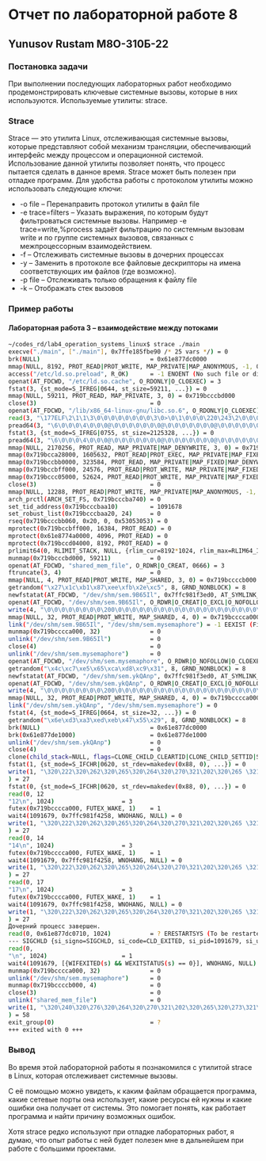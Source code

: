 # Отчет по лабораторной работе 8

## Yunusov Rustam М8О-310Б-22

### Постановка задачи
При выполнении последующих лабораторных работ необходимо
продемонстрировать ключевые системные вызовы, которые в них
используются.
Используемые утилиты: strace.

###  Strace
Strace — это утилита Linux, отслеживающая системные вызовы,
которые представляют собой механизм трансляции, обеспечивающий
интерфейс между процессом и операционной системой. Использование
данной утилиты позволяет понять, что процесс пытается сделать в данное
время. Strace может быть полезен при отладке программ.
Для удобства работы с протоколом утилиты можно использовать
следующие ключи:
* -o file – Перенаправить протокол утилиты в файл file
* -e trace=filters – Указать выражения, по которым будут
фильтроваться системные вызовы. Например -e trace=write,%process задаёт
фильтрацию по системным вызовам write и по группе системных вызовов,
связанных с межпроцессорным взаимодействием.
* -f – Отслеживать системные вызовы в дочерних процессах
* -y – Заменить в протоколе все файловые дескрипторы на имена
соответствующих им файлов (где возможно).
* -p file – Отслеживать только обращения к файлу file
* -k – Отображать стек вызовов

### Пример работы
#### Лабораторная работа 3 – взаимодействие между потоками

```bash
~/codes_rd/lab4_operation_systems_linux$ strace ./main
execve("./main", ["./main"], 0x7ffe185fbe90 /* 25 vars */) = 0
brk(NULL)                               = 0x61e877dc0000
mmap(NULL, 8192, PROT_READ|PROT_WRITE, MAP_PRIVATE|MAP_ANONYMOUS, -1, 0) = 0x719bccccc000
access("/etc/ld.so.preload", R_OK)      = -1 ENOENT (No such file or directory)
openat(AT_FDCWD, "/etc/ld.so.cache", O_RDONLY|O_CLOEXEC) = 3
fstat(3, {st_mode=S_IFREG|0644, st_size=59211, ...}) = 0
mmap(NULL, 59211, PROT_READ, MAP_PRIVATE, 3, 0) = 0x719bcccbd000
close(3)                                = 0
openat(AT_FDCWD, "/lib/x86_64-linux-gnu/libc.so.6", O_RDONLY|O_CLOEXEC) = 3
read(3, "\177ELF\2\1\1\3\0\0\0\0\0\0\0\0\3\0>\0\1\0\0\0\220\243\2\0\0\0\0\0"..., 832) = 832
pread64(3, "\6\0\0\0\4\0\0\0@\0\0\0\0\0\0\0@\0\0\0\0\0\0\0@\0\0\0\0\0\0\0"..., 784, 64) = 784
fstat(3, {st_mode=S_IFREG|0755, st_size=2125328, ...}) = 0
pread64(3, "\6\0\0\0\4\0\0\0@\0\0\0\0\0\0\0@\0\0\0\0\0\0\0@\0\0\0\0\0\0\0"..., 784, 64) = 784
mmap(NULL, 2170256, PROT_READ, MAP_PRIVATE|MAP_DENYWRITE, 3, 0) = 0x719bcca00000
mmap(0x719bcca28000, 1605632, PROT_READ|PROT_EXEC, MAP_PRIVATE|MAP_FIXED|MAP_DENYWRITE, 3, 0x28000) = 0x719bcca28000
mmap(0x719bccbb0000, 323584, PROT_READ, MAP_PRIVATE|MAP_FIXED|MAP_DENYWRITE, 3, 0x1b0000) = 0x719bccbb0000
mmap(0x719bccbff000, 24576, PROT_READ|PROT_WRITE, MAP_PRIVATE|MAP_FIXED|MAP_DENYWRITE, 3, 0x1fe000) = 0x719bccbff000
mmap(0x719bccc05000, 52624, PROT_READ|PROT_WRITE, MAP_PRIVATE|MAP_FIXED|MAP_ANONYMOUS, -1, 0) = 0x719bccc05000
close(3)                                = 0
mmap(NULL, 12288, PROT_READ|PROT_WRITE, MAP_PRIVATE|MAP_ANONYMOUS, -1, 0) = 0x719bcccba000
arch_prctl(ARCH_SET_FS, 0x719bcccba740) = 0
set_tid_address(0x719bcccbaa10)         = 1091678
set_robust_list(0x719bcccbaa20, 24)     = 0
rseq(0x719bcccbb060, 0x20, 0, 0x53053053) = 0
mprotect(0x719bccbff000, 16384, PROT_READ) = 0
mprotect(0x61e8774a0000, 4096, PROT_READ) = 0
mprotect(0x719bccd04000, 8192, PROT_READ) = 0
prlimit64(0, RLIMIT_STACK, NULL, {rlim_cur=8192*1024, rlim_max=RLIM64_INFINITY}) = 0
munmap(0x719bcccbd000, 59211)           = 0
openat(AT_FDCWD, "shared_mem_file", O_RDWR|O_CREAT, 0666) = 3
ftruncate(3, 4)                         = 0
mmap(NULL, 4, PROT_READ|PROT_WRITE, MAP_SHARED, 3, 0) = 0x719bccccb000
getrandom("\x27\x1c\xb1\x87\xee\xfb\x2e\xc5", 8, GRND_NONBLOCK) = 8
newfstatat(AT_FDCWD, "/dev/shm/sem.9B65Il", 0x7ffc981f3ed0, AT_SYMLINK_NOFOLLOW) = -1 ENOENT (No such file or directory)
openat(AT_FDCWD, "/dev/shm/sem.9B65Il", O_RDWR|O_CREAT|O_EXCL|O_NOFOLLOW|O_CLOEXEC, 0666) = 4
write(4, "\0\0\0\0\0\0\0\0\200\0\0\0\0\0\0\0\0\0\0\0\0\0\0\0\0\0\0\0\0\0\0\0", 32) = 32
mmap(NULL, 32, PROT_READ|PROT_WRITE, MAP_SHARED, 4, 0) = 0x719bcccca000
link("/dev/shm/sem.9B65Il", "/dev/shm/sem.mysemaphore") = -1 EEXIST (File exists)
munmap(0x719bcccca000, 32)              = 0
unlink("/dev/shm/sem.9B65Il")           = 0
close(4)                                = 0
unlink("/dev/shm/sem.mysemaphore")      = 0
openat(AT_FDCWD, "/dev/shm/sem.mysemaphore", O_RDWR|O_NOFOLLOW|O_CLOEXEC) = -1 ENOENT (No such file or directory)
getrandom("\x4c\xc7\xe5\x65\xca\xd8\xc9\x31", 8, GRND_NONBLOCK) = 8
newfstatat(AT_FDCWD, "/dev/shm/sem.ykQAnp", 0x7ffc981f3ed0, AT_SYMLINK_NOFOLLOW) = -1 ENOENT (No such file or directory)
openat(AT_FDCWD, "/dev/shm/sem.ykQAnp", O_RDWR|O_CREAT|O_EXCL|O_NOFOLLOW|O_CLOEXEC, 0666) = 4
write(4, "\0\0\0\0\0\0\0\0\200\0\0\0\0\0\0\0\0\0\0\0\0\0\0\0\0\0\0\0\0\0\0\0", 32) = 32
mmap(NULL, 32, PROT_READ|PROT_WRITE, MAP_SHARED, 4, 0) = 0x719bcccca000
link("/dev/shm/sem.ykQAnp", "/dev/shm/sem.mysemaphore") = 0
fstat(4, {st_mode=S_IFREG|0664, st_size=32, ...}) = 0
getrandom("\x6e\xd3\xa3\xed\xeb\x47\x55\x29", 8, GRND_NONBLOCK) = 8
brk(NULL)                               = 0x61e877dc0000
brk(0x61e877de1000)                     = 0x61e877de1000
unlink("/dev/shm/sem.ykQAnp")           = 0
close(4)                                = 0
clone(child_stack=NULL, flags=CLONE_CHILD_CLEARTID|CLONE_CHILD_SETTID|SIGCHLD, child_tidptr=0x719bcccbaa10) = 1091679
fstat(1, {st_mode=S_IFCHR|0620, st_rdev=makedev(0x88, 0), ...}) = 0
write(1, "\320\222\320\262\320\265\320\264\320\270\321\202\320\265 \321\207\320\270\321\201\320\273\320\276:\n", 27Введите число:
) = 27
fstat(0, {st_mode=S_IFCHR|0620, st_rdev=makedev(0x88, 0), ...}) = 0
read(0, 12
"12\n", 1024)                   = 3
futex(0x719bcccca000, FUTEX_WAKE, 1)    = 1
wait4(1091679, 0x7ffc981f4258, WNOHANG, NULL) = 0
write(1, "\320\222\320\262\320\265\320\264\320\270\321\202\320\265 \321\207\320\270\321\201\320\273\320\276:\n", 27Введите число:
) = 27
read(0, 14
"14\n", 1024)                   = 3
futex(0x719bcccca000, FUTEX_WAKE, 1)    = 1
wait4(1091679, 0x7ffc981f4258, WNOHANG, NULL) = 0
write(1, "\320\222\320\262\320\265\320\264\320\270\321\202\320\265 \321\207\320\270\321\201\320\273\320\276:\n", 27Введите число:
) = 27
read(0, 17
"17\n", 1024)                   = 3
futex(0x719bcccca000, FUTEX_WAKE, 1)    = 1
wait4(1091679, 0x7ffc981f4258, WNOHANG, NULL) = 0
write(1, "\320\222\320\262\320\265\320\264\320\270\321\202\320\265 \321\207\320\270\321\201\320\273\320\276:\n", 27Введите число:
) = 27
Дочерний процесс завершен.
read(0, 0x61e877dc0710, 1024)           = ? ERESTARTSYS (To be restarted if SA_RESTART is set)
--- SIGCHLD {si_signo=SIGCHLD, si_code=CLD_EXITED, si_pid=1091679, si_uid=143129039, si_status=0, si_utime=0, si_stime=0} ---
read(0,
"\n", 1024)                     = 1
wait4(1091679, [{WIFEXITED(s) && WEXITSTATUS(s) == 0}], WNOHANG, NULL) = 1091679
munmap(0x719bcccca000, 32)              = 0
unlink("/dev/shm/sem.mysemaphore")      = 0
munmap(0x719bccccb000, 4)               = 0
close(3)                                = 0
unlink("shared_mem_file")               = 0
write(1, "\320\240\320\276\320\264\320\270\321\202\320\265\320\273\321\214\321\201\320\272\320\270\320\271 \320\277\321\200\320\276\321"..., 58Родительский процесс завершен.
) = 58
exit_group(0)                           = ?
+++ exited with 0 +++
```

### Вывод

Во время этой лабораторной работы я познакомился с утилитой strace в Linux, которая отслеживает системные вызовы.

С её помощью можно увидеть, к каким файлам обращается программа, какие сетевые порты она использует, какие ресурсы ей нужны и какие ошибки она получает от системы. Это помогает понять, как работает программа и найти причину возможных ошибок. 

Хотя strace редко используют при отладке лабораторных работ, я думаю, что опыт работы с ней будет полезен мне в дальнейшем при работе с большими проектами.